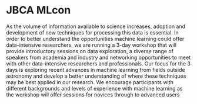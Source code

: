 # JBCA MLcon

As the volume of information available to science increases, adoption and development of new techniques for processing this data is essential. In order to better understand the opportunities machine learning could offer data-intensive researchers, we are running a 3-day workshop that will provide introductory sessions on data exploration, a diverse range of speakers from academia and industry and networking opportunities to meet with other data-intensive researchers and professionals. Our focus for the 3 days is exploring recent advances in machine learning from fields outside astronomy and develop a better understanding of where these techniques may be best applied in our research. We encourage participants with different backgrounds and levels of experience with machine learning as the workshop will offer sessions for novices through to advanced users
